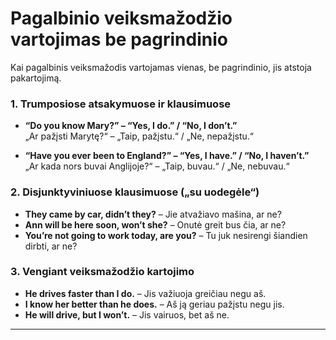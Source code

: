 # Pagalbinio veiksmažodžio vartojimas be pagrindinio

Kai pagalbinis veiksmažodis vartojamas vienas, be pagrindinio, jis atstoja pakartojimą.

### 1. Trumposiose atsakymuose ir klausimuose
- **“Do you know Mary?” – “Yes, I do.” / “No, I don’t.”**  
  „Ar pažįsti Marytę?“ – „Taip, pažįstu.“ / „Ne, nepažįstu.“  

- **“Have you ever been to England?” – “Yes, I have.” / “No, I haven’t.”**  
  „Ar kada nors buvai Anglijoje?“ – „Taip, buvau.“ / „Ne, nebuvau.“  

### 2. Disjunktyviniuose klausimuose („su uodegėle“)
- **They came by car, didn’t they?** – Jie atvažiavo mašina, ar ne?  
- **Ann will be here soon, won’t she?** – Onutė greit bus čia, ar ne?  
- **You’re not going to work today, are you?** – Tu juk nesirengi šiandien dirbti, ar ne?  

### 3. Vengiant veiksmažodžio kartojimo
- **He drives faster than I do.** – Jis važiuoja greičiau negu aš.  
- **I know her better than he does.** – Aš ją geriau pažįstu negu jis.  
- **He will drive, but I won’t.** – Jis vairuos, bet aš ne.  

---
